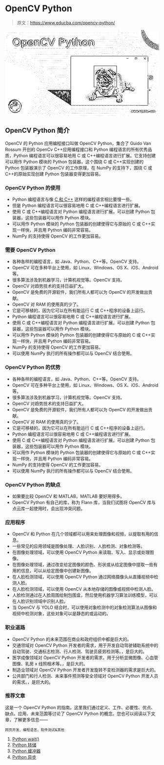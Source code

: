 # OpenCV Python

> 原文：<https://www.educba.com/opencv-python/>

![OpenCV Python](img/8b1fec0974a3bb4238a8ff876e6a3e05.png)



## OpenCV Python 简介

OpenCV 的 Python 应用编程接口叫做 OpenCV Python，集合了 Guido Van Rossum 开创的 OpenCv C++应用编程接口和 Python 编程语言的所有优秀品质，Python 编程语言可以很容易地用 C 或 C++编程语言进行扩展。它支持创建可以用作 Python 模块的 Python 包装器，这个围绕 C 或 C++实现创建的 Python 包装器演示了 OpenCV 的工作原理，在 NumPy 的支持下，围绕 C 或 C++的原始实现创建 Python 包装器变得更加容易。

### OpenCV Python 的使用

*   Python 编程语言与像 [C 和 C++](https://www.educba.com/c-vs-c-plus-plus/) 这样的编程语言相比要慢一些。
*   但是 Python 编程语言可以很容易地用 C 或 C++编程语言进行扩展。
*   使用 C 或 C++编程语言对 Python 编程语言进行扩展，可以创建 Python 包装器，这些包装器可以用作 Python 模块。
*   可以用作 Python 模块的 Python 包装器的创建使得它与原始的 C 或 C++实现一样快，并且用 Python 编码非常容易。
*   NumPy 的支持使得 OpenCV 的工作更加容易。

### 需要 OpenCV Python

*   各种各样的编程语言，如 Java、Python、C++等。OpenCV 支持。
*   OpenCV 可在多种平台上使用，如 Linux、Windows、OS X、iOS、Android 等。
*   很多算法涉及到机器学习，计算机视觉等。OpenCV 支持。
*   OpenCV 对趋势技术的支持日益扩大。
*   OpenCV 是免费的开源软件，我们所有人都可以为 OpenCV 的开发做出贡献。
*   OpenCV 对 RAM 的使用真的少了。
*   它是可移植的，因为它可以在所有能运行 C 或 C++程序的设备上运行。
*   Python 编程语言可以很容易地用 C 或 C++编程语言进行扩展。
*   使用 C 或 C++编程语言对 Python 编程语言进行扩展，可以创建 Python 包装器，这些包装器可以用作 Python 模块。
*   可以用作 Python 模块的 Python 包装器的创建使得它与原始的 C 或 C++实现一样快，并且用 Python 编码非常容易。
*   NumPy 的支持使得 OpenCV 的工作更加容易。
*   可以使用 NumPy 执行的所有操作都可以与 OpenCV 结合使用。

### OpenCV Python 的优势

*   各种各样的编程语言，如 Java、Python、C++等。OpenCV 支持。
*   OpenCV 可在多种平台上使用，如 Linux、Windows、OS X、iOS、Android 等。
*   很多算法涉及到机器学习，计算机视觉等。OpenCV 支持。
*   OpenCV 对趋势技术的支持日益扩大。
*   OpenCV 是免费的开源软件，我们所有人都可以为 OpenCV 的开发做出贡献。
*   OpenCV 对 RAM 的使用真的少了。
*   它是可移植的，因为它可以在所有能运行 C 或 C++程序的设备上运行。
*   Python 编程语言可以很容易地用 C 或 C++编程语言进行扩展。
*   使用 C 或 C++编程语言对 Python 编程语言进行扩展，可以创建 Python 包装器，这些包装器可以用作 Python 模块。
*   可以用作 Python 模块的 Python 包装器的创建使得它与原始的 C 或 C++实现一样快，并且用 Python 编码非常容易。
*   NumPy 的支持使得 OpenCV 的工作更加容易。
*   可以使用 NumPy 执行的所有操作都可以与 OpenCV 结合使用。

### OpenCV Python 的缺点

*   如果要比较 OpenCV 和 MATLAB，MATLAB 要好用得多。
*   OpenCV Python 有自己的库，称为 Flann 库，当我们试图将 OpenCV 库与点云库一起使用时，会出现冲突问题。

### 应用程序

*   OpenCV 和 Python 在几个领域都可以用来处理图像和视频，以提取有用的信息。
*   一些常见的应用领域是图像处理、人脸识别、人脸检测、对象检测等。
*   在图像处理领域，可以使用 OpenCV Python 来读取、写入、显示或处理图像。
*   在图像处理领域，通过改变给定图像的颜色、形状或从给定图像中提取一些有用的信息，可以从给定图像中创建新图像。
*   在人脸检测领域，可以使用 OpenCV Python 通过网络摄像头从直播视频中检测人脸。
*   在人脸检测领域，可以使用 OpenCV 从本地存储的图像或视频中检测人脸。
*   人脸检测通过在人脸周围绘制包围盒，然后使用机器学习算法训练模型，可以在人脸识别领域中识别人脸。
*   当 OpenCV 与 YOLO 结合时，可以使用对象检测中的对象检测算法从图像和视频中检测对象，这些对象可以是静态的或运动的。

### 职业道路

*   OpenCV Python 的未来范围在商业和政府组织中都是巨大的。
*   交通领域对 OpenCV Python 开发者的需求，用于开发自动驾驶辅助系统中的自动驾驶、交通标志检测、行人检测、驾驶员疲劳检测等。，是巨大的。
*   医学成像领域对 OpenCV Python 开发者的需求，用于分析显微图像、心血管图像、乳房 x 线照相术等。，是巨大的。
*   制造业领域对 OpenCV Python 开发者开发旋转不变检测器的需求是巨大的。
*   公共部门和行人检测、未来事件预测等安全领域对 OpenCV Python 开发人员的需求。，是巨大的。

### 推荐文章

这是一个 OpenCV Python 的指南。这里我们通过定义、工作、必要性、优点、缺点、应用、未来范围等讨论了 OpenCV Python 的概念。您也可以阅读以下文章，了解更多信息——

<small>网页开发、编程语言、软件测试&其他</small>

1.  [Python wait()](https://www.educba.com/python-wait/)
2.  [Python 转储](https://www.educba.com/python-dump/)
3.  [Python 缓冲器](https://www.educba.com/python-bufferedreader/)
4.  [Python 异步](https://www.educba.com/python-async/)





